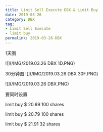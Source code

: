 ```yaml
---
title: Limit Sell Execute DBX & Limit Buy
date: 2019-03-26
category: DBX
tag:
- Limit Sell Execute
- limit buy
permalink: 2019-03-26-DBX
---
```

1天图

![](/IMG/2019.03.26 DBX 1D.PNG)


30分钟图
![](/IMG/2019.03.26 DBX 30F.PNG)

![](/IMG/2019.03.26 DBX.PNG)



要同时设置

limit buy $\$$ 20.89 100 shares

limit buy $\$$ 20.79 100 shares

limit buy $\$$ 21.91 32 shares
